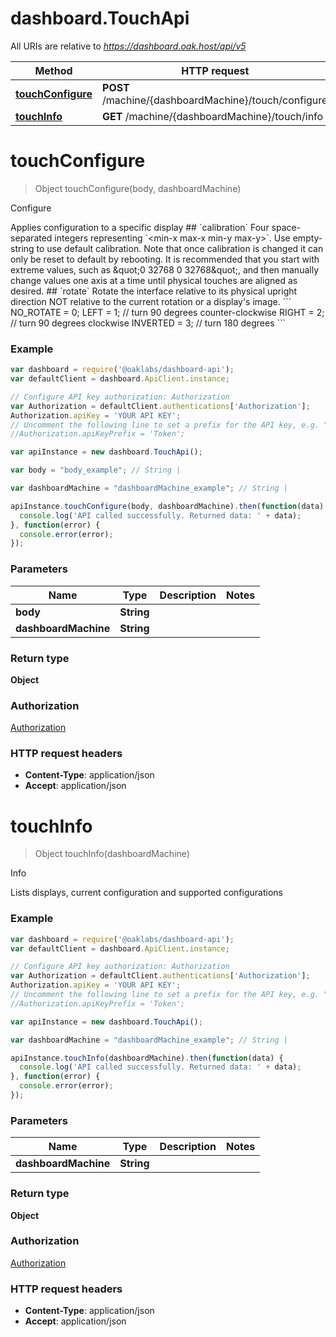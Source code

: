 # dashboard.TouchApi

All URIs are relative to *https://dashboard.oak.host/api/v5*

Method | HTTP request | Description
------------- | ------------- | -------------
[**touchConfigure**](TouchApi.md#touchConfigure) | **POST** /machine/{dashboardMachine}/touch/configure | Configure
[**touchInfo**](TouchApi.md#touchInfo) | **GET** /machine/{dashboardMachine}/touch/info | Info


<a name="touchConfigure"></a>
# **touchConfigure**
> Object touchConfigure(body, dashboardMachine)

Configure

Applies configuration to a specific display  ## &#x60;calibration&#x60; Four space-separated integers representing &#x60;&lt;min-x max-x min-y max-y&gt;&#x60;. Use empty-string to use default calibration.  Note that once calibration is changed it can only be reset to default by rebooting.  It is recommended that you start with extreme values, such as \&quot;0 32768 0 32768\&quot;, and then manually change values one axis at a time until physical touches are aligned as desired.  ## &#x60;rotate&#x60; Rotate the interface relative to its physical upright direction NOT relative to the current rotation or a display&#39;s image.  &#x60;&#x60;&#x60;   NO_ROTATE &#x3D; 0;   LEFT &#x3D; 1;  // turn 90 degrees counter-clockwise   RIGHT &#x3D; 2;  // turn 90 degrees clockwise   INVERTED &#x3D; 3;  // turn 180 degrees &#x60;&#x60;&#x60; 

### Example
```javascript
var dashboard = require('@oaklabs/dashboard-api');
var defaultClient = dashboard.ApiClient.instance;

// Configure API key authorization: Authorization
var Authorization = defaultClient.authentications['Authorization'];
Authorization.apiKey = 'YOUR API KEY';
// Uncomment the following line to set a prefix for the API key, e.g. "Token" (defaults to null)
//Authorization.apiKeyPrefix = 'Token';

var apiInstance = new dashboard.TouchApi();

var body = "body_example"; // String | 

var dashboardMachine = "dashboardMachine_example"; // String | 

apiInstance.touchConfigure(body, dashboardMachine).then(function(data) {
  console.log('API called successfully. Returned data: ' + data);
}, function(error) {
  console.error(error);
});

```

### Parameters

Name | Type | Description  | Notes
------------- | ------------- | ------------- | -------------
 **body** | **String**|  | 
 **dashboardMachine** | **String**|  | 

### Return type

**Object**

### Authorization

[Authorization](../README.md#Authorization)

### HTTP request headers

 - **Content-Type**: application/json
 - **Accept**: application/json

<a name="touchInfo"></a>
# **touchInfo**
> Object touchInfo(dashboardMachine)

Info

Lists displays, current configuration and supported configurations

### Example
```javascript
var dashboard = require('@oaklabs/dashboard-api');
var defaultClient = dashboard.ApiClient.instance;

// Configure API key authorization: Authorization
var Authorization = defaultClient.authentications['Authorization'];
Authorization.apiKey = 'YOUR API KEY';
// Uncomment the following line to set a prefix for the API key, e.g. "Token" (defaults to null)
//Authorization.apiKeyPrefix = 'Token';

var apiInstance = new dashboard.TouchApi();

var dashboardMachine = "dashboardMachine_example"; // String | 

apiInstance.touchInfo(dashboardMachine).then(function(data) {
  console.log('API called successfully. Returned data: ' + data);
}, function(error) {
  console.error(error);
});

```

### Parameters

Name | Type | Description  | Notes
------------- | ------------- | ------------- | -------------
 **dashboardMachine** | **String**|  | 

### Return type

**Object**

### Authorization

[Authorization](../README.md#Authorization)

### HTTP request headers

 - **Content-Type**: application/json
 - **Accept**: application/json

